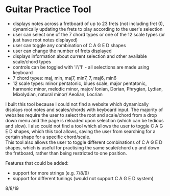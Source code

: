 # Guitar Practice Tool
- displays notes across a fretboard of up to 23 frets (not including fret 0), 
dynamically updating the frets to play according to the user's selection
- user can select one of the 7 chord types or one of the 12 scale types (or 
just have root notes displayed)
- user can toggle any combination of C A G E D shapes
- user can change the number of frets displayed
- displays information about current selection and other available scale/chord types
- controls can be toggled with 'i'/'I' - all selections are made using keyboard
- 7 chord types:  maj, min, maj7, min7, 7, maj6, min6
- 12 scale types: minor pentatonic, blues scale, major pentatonic, 
harmonic minor, melodic minor, major/ Ionian, Dorian, Phrygian, Lydian, Mixolydian, 
natural minor/ Aeolian, Locrian

I built this tool because I could not find a website which dynamically displays
root notes and scales/chords with keyboard input.  The majority of websites require
the user to select the root and scale/chord from a drop down menu and the page
is reloaded upon selection (which can be tedious and slow).  I also could not
find a tool which allows the user to toggle C A G E D shapes, which this tool
allows, saving the user from searching for a certain shape for a specific chord/scale.  
This tool also allows the user to toggle different combinations of C A G E D shapes, 
which is useful for practising the same scale/chord up and down the fretboard, 
rather than being restricted to one position.

Features that could be added:
- support for more strings (e.g. 7/8/9)
- support for different tunings (would not support C A G E D system)

8/8/19
